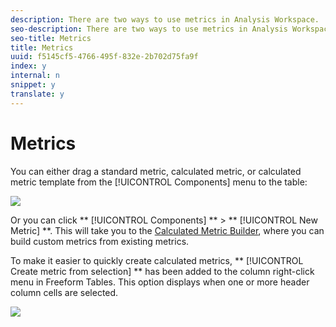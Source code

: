 ```yaml
---
description: There are two ways to use metrics in Analysis Workspace.
seo-description: There are two ways to use metrics in Analysis Workspace.
seo-title: Metrics
title: Metrics
uuid: f5145cf5-4766-495f-832e-2b702d75fa9f
index: y
internal: n
snippet: y
translate: y
---
```


# Metrics

You can either drag a standard metric, calculated metric, or calculated metric template from the [!UICONTROL  Components] menu to the table: 

![](graphics/metrics_icons.png) 

Or you can click ** [!UICONTROL  Components] ** > ** [!UICONTROL  New Metric] **. This will take you to the [ Calculated Metric Builder](https://marketing.adobe.com/resources/help/en_US/analytics/calcmetrics/), where you can build custom metrics from existing metrics. 

To make it easier to quickly create calculated metrics, ** [!UICONTROL  Create metric from selection] ** has been added to the column right-click menu in Freeform Tables. This option displays when one or more header column cells are selected. 

![](graphics/calc_metrics.png) 

